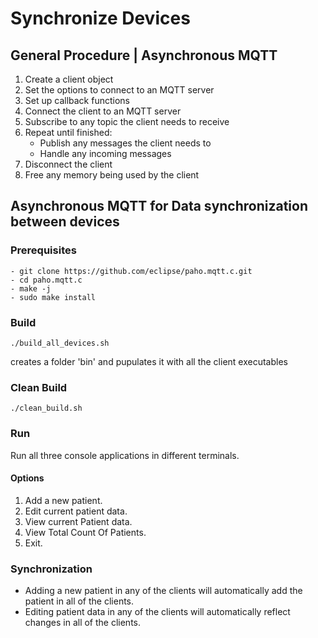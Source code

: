 # Synchronize Devices

## General Procedure | Asynchronous MQTT

1. Create a client object
2. Set the options to connect to an MQTT server
3. Set up callback functions
4. Connect the client to an MQTT server
5. Subscribe to any topic the client needs to receive
6. Repeat until finished:
    - Publish any messages the client needs to
    - Handle any incoming messages
7. Disconnect the client
8. Free any memory being used by the client

## Asynchronous MQTT for Data synchronization between devices

### Prerequisites

    - git clone https://github.com/eclipse/paho.mqtt.c.git
    - cd paho.mqtt.c
    - make -j
    - sudo make install

### Build

```./build_all_devices.sh```

creates a folder 'bin' and pupulates it with all the client executables

### Clean Build

```./clean_build.sh```

### Run

Run all three console applications in different terminals.

#### Options

1. Add a new patient.
2. Edit current patient data.
3. View current Patient data.
4. View Total Count Of Patients.
5. Exit.

### Synchronization

- Adding a new patient in any of the clients will automatically add the patient in all of the clients.
- Editing patient data in any of the clients will automatically reflect changes in all of the clients.
